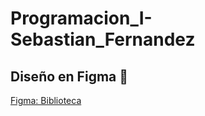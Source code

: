 # Programacion_I-Sebastian_Fernandez

## Diseño en Figma 🎨
[Figma: Biblioteca](https://www.figma.com/design/fJ35cITm9jVSzWblCqkAwW/Untitled?node-id=0-1&t=I3gVQRlPJsrNnaJA-1)
